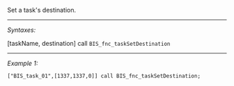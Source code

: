 Set a task's destination.


---
*Syntaxes:*

[taskName, destination] call `BIS_fnc_taskSetDestination`

---
*Example 1:*

```sqf
["BIS_task_01",[1337,1337,0]] call BIS_fnc_taskSetDestination;
```